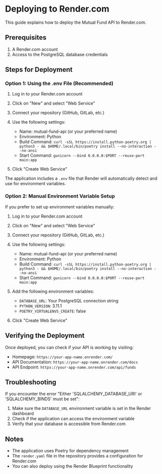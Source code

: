 # Deploying to Render.com

This guide explains how to deploy the Mutual Fund API to Render.com.

## Prerequisites

1. A Render.com account
2. Access to the PostgreSQL database credentials

## Steps for Deployment

### Option 1: Using the .env File (Recommended)

1. Log in to your Render.com account
2. Click on "New" and select "Web Service"
3. Connect your repository (GitHub, GitLab, etc.)
4. Use the following settings:
   - Name: mutual-fund-api (or your preferred name)
   - Environment: Python
   - Build Command: `curl -sSL https://install.python-poetry.org | python3 - && $HOME/.local/bin/poetry install --no-interaction --no-ansi`
   - Start Command: `gunicorn --bind 0.0.0.0:$PORT --reuse-port main:app`

5. Click "Create Web Service"

The application includes a `.env` file that Render will automatically detect and use for environment variables.

### Option 2: Manual Environment Variable Setup

If you prefer to set up environment variables manually:

1. Log in to your Render.com account
2. Click on "New" and select "Web Service"
3. Connect your repository (GitHub, GitLab, etc.)
4. Use the following settings:
   - Name: mutual-fund-api (or your preferred name)
   - Environment: Python
   - Build Command: `curl -sSL https://install.python-poetry.org | python3 - && $HOME/.local/bin/poetry install --no-interaction --no-ansi`
   - Start Command: `gunicorn --bind 0.0.0.0:$PORT --reuse-port main:app`

5. Add the following environment variables:
   - `DATABASE_URL`: Your PostgreSQL connection string
   - `PYTHON_VERSION`: 3.11.1
   - `POETRY_VIRTUALENVS_CREATE`: false

6. Click "Create Web Service"

## Verifying the Deployment

Once deployed, you can check if your API is working by visiting:

- Homepage: `https://your-app-name.onrender.com/`
- API Documentation: `https://your-app-name.onrender.com/docs`
- API Endpoint: `https://your-app-name.onrender.com/api/funds`

## Troubleshooting

If you encounter the error "Either 'SQLALCHEMY_DATABASE_URI' or 'SQLALCHEMY_BINDS' must be set":

1. Make sure the `DATABASE_URL` environment variable is set in the Render dashboard
2. Check if the application can access the environment variable
3. Verify that your database is accessible from Render.com

## Notes

- The application uses Poetry for dependency management
- The `render.yaml` file in the repository provides a configuration for Render.com
- You can also deploy using the Render Blueprint functionality